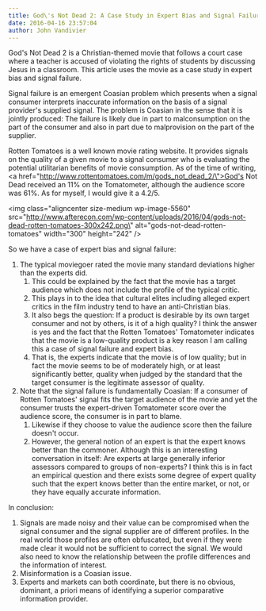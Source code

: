 ```yaml
---
title: God\'s Not Dead 2: A Case Study in Expert Bias and Signal Failure
date: 2016-04-16 23:57:04
author: John Vandivier
---
```




God's Not Dead 2 is a Christian-themed movie that follows a court case where a teacher is accused of violating the rights of students by discussing Jesus in a classroom. This article uses the movie as a case study in expert bias and signal failure.

Signal failure is an emergent Coasian problem which presents when a signal consumer interprets inaccurate information on the basis of a signal provider's supplied signal. The problem is Coasian in the sense that it is jointly produced: The failure is likely due in part to malconsumption on the part of the consumer and also in part due to malprovision on the part of the supplier.

Rotten Tomatoes is a well known movie rating website. It provides signals on the quality of a given movie to a signal consumer who is evaluating the potential utilitarian benefits of movie consumption. As of the time of writing, <a href=\"http://www.rottentomatoes.com/m/gods_not_dead_2/\">God's Not Dead received an 11% on the Tomatometer, although the audience score was 61%</a>. As for myself, I would give it a 4.2/5.

<img class=\"aligncenter size-medium wp-image-5560\" src=\"http://www.afterecon.com/wp-content/uploads/2016/04/gods-not-dead-rotten-tomatoes-300x242.png\" alt=\"gods-not-dead-rotten-tomatoes\" width=\"300\" height=\"242\" />

So we have a case of expert bias and signal failure:
<ol>
	<li>The typical moviegoer rated the movie many standard deviations higher than the experts did.
<ol>
	<li>This could be explained by the fact that the movie has a target audience which does not include the profile of the typical critic.</li>
	<li>This plays in to the idea that cultural elites including alleged expert critics in the film industry tend to have an anti-Christian bias.</li>
	<li>It also begs the question: If a product is desirable by its own target consumer and not by others, is it of a high quality? I think the answer is yes and the fact that the Rotten Tomatoes' Tomatometer indicates that the movie is a low-quality product is a key reason I am calling this a case of signal failure and expert bias.</li>
	<li>That is, the experts indicate that the movie is of low quality; but in fact the movie seems to be of moderately high, or at least significantly better, quality when judged by the standard that the target consumer is the legitimate assessor of quality.</li>
</ol>
</li>
	<li>Note that the signal failure is fundamentally Coasian: If a consumer of Rotten Tomatoes' signal fits the target audience of the movie and yet the consumer trusts the expert-driven Tomatometer score over the audience score, the consumer is in part to blame.
<ol>
	<li>Likewise if they choose to value the audience score then the failure doesn't occur.</li>
	<li>However, the general notion of an expert is that the expert knows better than the commoner. Although this is an interesting conversation in itself: Are experts at large generally inferior assessors compared to groups of non-experts? I think this is in fact an empirical question and there exists some degree of expert quality such that the expert knows better than the entire market, or not, or they have equally accurate information.</li>
</ol>
</li>
</ol>
In conclusion:
<ol>
	<li>Signals are made noisy and their value can be compromised when the signal consumer and the signal supplier are of different profiles. In the real world those profiles are often obfuscated, but even if they were made clear it would not be sufficient to correct the signal. We would also need to know the relationship between the profile differences and the information of interest.</li>
	<li>Misinformation is a Coasian issue.</li>
	<li>Experts and markets can both coordinate, but there is no obvious, dominant, a priori means of identifying a superior comparative information provider.</li>
</ol>